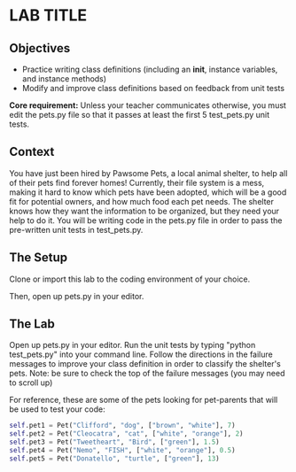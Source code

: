 # LAB TITLE

## Objectives

* Practice writing class definitions (including an __init__, instance variables, and instance methods)
* Modify and improve class definitions based on feedback from unit tests

**Core requirement:** Unless your teacher communicates otherwise, you must edit the pets.py file so that it passes at least the first 5 test_pets.py unit tests. 

## Context

You have just been hired by Pawsome Pets, a local animal shelter, to help all of their pets find forever homes! Currently, their file system is a mess, making it hard to know which pets have been adopted, which will be a good fit for potential owners, and how much food each pet needs. The shelter knows how they want the information to be organized, but they need your help to do it. You will be writing code in the pets.py file in order to pass the pre-written unit tests in test_pets.py.

## The Setup

Clone or import this lab to the coding environment of your choice.

Then, open up pets.py in your editor.

## The Lab

Open up pets.py in your editor. Run the unit tests by typing "python test_pets.py" into your command line. Follow the directions in the failure messages to improve your class definition in order to classify the shelter's pets. Note: be sure to check the top of the failure messages (you may need to scroll up)

For reference, these are some of the pets looking for pet-parents that will be used to test your code:
```python
self.pet1 = Pet("Clifford", "dog", ["brown", "white"], 7)
self.pet2 = Pet("Cleocatra", "cat", ["white", "orange"], 2)
self.pet3 = Pet("Tweetheart", "Bird", ["green"], 1.5)
self.pet4 = Pet("Nemo", "FISH", ["white", "orange"], 0.5)
self.pet5 = Pet("Donatello", "turtle", ["green"], 13)
```